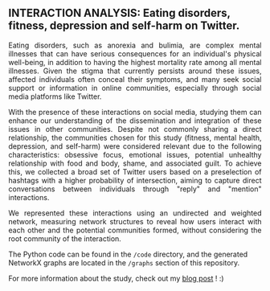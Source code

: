 ## INTERACTION ANALYSIS: Eating disorders, fitness, depression and self-harm on Twitter.

<p align="justify">
Eating disorders, such as anorexia and bulimia, are complex mental illnesses that can have serious consequences for an individual's physical well-being, in addition to having the highest mortality rate among all mental illnesses. Given the stigma that currently persists around these issues, affected individuals often conceal their symptoms, and many seek social support or information in online communities, especially through social media platforms like Twitter.
</p>
<p align="justify">
With the presence of these interactions on social media, studying them can enhance our understanding of the dissemination and integration of these issues in other communities. Despite not commonly sharing a direct relationship, the communities chosen for this study (fitness, mental health, depression, and self-harm) were considered relevant due to the following characteristics: obsessive focus, emotional issues, potential unhealthy relationship with food and body, shame, and associated guilt. To achieve this, we collected a broad set of Twitter users based on a preselection of hashtags with a higher probability of intersection, aiming to capture direct conversations between individuals through "reply" and "mention" interactions.
</p>
<p align="justify">
We represented these interactions using an undirected and weighted network, measuring network structures to reveal how users interact with each other and the potential communities formed, without considering the root community of the interaction.
</p>

The Python code can be found in the `/code` directory, and the generated NetworkX graphs are located in the `/graphs` section of this repository.

For more information about the study, check out my [blog post](https://bnvulpe.github.io/interaction-analysis-eating-disorders-fitness-depression-and-selfharm-on-twitter/) ! :)
